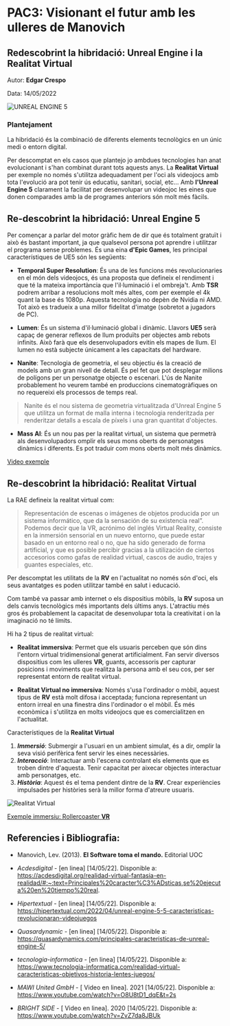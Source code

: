 # PAC3: Visionant el futur amb les ulleres de Manovich
## Redescobrint la hibridació: Unreal Engine i la Realitat Virtual
Autor: **Edgar Crespo**


Data: 14/05/2022


![UNREAL ENGINE 5](https://as01.epimg.net/meristation/imagenes/2022/03/24/reportajes/1648145141_497649_1648145204_noticia_normal.jpg)



### Plantejament
La hibridació és la combinació de diferents elements tecnològics en un únic medi o entorn digital.

Per descomptat en els casos que plantejo jo ambdues tecnologies han anat evolucionant i s'han combinat durant tots aquests anys. La **Realitat Virtual** per exemple no només s'utilitza adequadament per l'oci als videojocs amb tota l'evolució ara pot tenir ús educatiu, sanitari, social, etc…
Amb **l'Unreal Engine 5** clarament la facilitat per desenvolupar un videojoc les eines que donen comparades amb la de programes anteriors són molt més fàcils.


## Re-descobrint la hibridació: Unreal Engine 5

Per començar a parlar del motor gràfic hem de dir que és totalment gratuït i això és bastant important, ja que qualsevol persona pot aprendre i utilitzar el programa sense problemes. És una eina **d'Epic Games**, les principal característiques de UE5 són les següents:

- **Temporal Super Resolution**: És una de les funcions més revolucionaries en el món dels videojocs, és una proposta que defineix el rendiment i que té la mateixa importància que l'il·luminació i el ombreja't. Amb **TSR** podrem arribar a resolucions molt més altes, com per exemple el 4k quant la base és 1080p. Aquesta tecnologia no depèn de Nvidia ni AMD. Tot això es tradueix a una millor fidelitat d'imatge (sobretot a jugadors de PC).

- **Lumen**: És un sistema d'il·luminació global i dinàmic. Llavors **UE5** serà capaç de generar reflexos de llum produïts per objectes amb rebots infinits. Això farà que els desenvolupadors evitin els mapes de llum. El lumen no està subjecte únicament a les capacitats del hardware.

- **Nanite**: Tecnologia de geometria, el seu objectiu és la creació de models amb un gran nivell de detall. És pel fet que pot desplegar milions de polígons per un personatge objecte o escenari. L'ús de Nanite probablement ho veurem també en produccions cinematogràfiques on no requereixi els processos de temps real.

> Nanite és el nou sistema de geometria virtualitzada d'Unreal Engine 5 que utilitza un format de malla interna i tecnologia renderitzada per renderitzar detalls a escala de píxels i una gran quantitat d'objectes.

- **Mass AI**: És un nou pas per la realitat virtual, un sistema que permetrà als desenvolupadors omplir els seus mons oberts de personatges dinàmics i diferents. Es pot traduir com mons oberts molt més dinàmics.

[Video exemple](https://www.youtube.com/watch?v=O8U8tD1_dqE&t=2s)


## Re-descobrint la hibridació: Realitat Virtual

La RAE defineix la realitat virtual com: 
> Representación de escenas o imágenes de objetos producida por un sistema informático, que da la sensación de su existencia real”. Podemos decir que la VR, acrónimo del inglés Virtual Reality, consiste en la inmersión sensorial en un nuevo entorno, que puede estar basado en un entorno real o no, que ha sido generado de forma artificial, y que es posible percibir gracias a la utilización de ciertos accesorios como gafas de realidad virtual, cascos de audio, trajes y guantes especiales, etc.

Per descomptat les utilitats de la **RV** en l'actualitat no només són d'oci, els seus avantatges es poden utilitzar també en salut i educació.

Com també va passar amb internet o els dispositius mòbils, la **RV** suposa un dels canvis tecnològics més importants dels últims anys. L'atractiu més gros és probablement la capacitat de desenvolupar tota la creativitat i on la imaginació no té límits.

Hi ha 2 tipus de realitat virtual:

- **Realitat immersiva**: Permet que els usuaris perceben que són dins l'entorn virtual tridimensional generat artificialment. Fan servir diversos dispositius com les ulleres **VR**, guants, accessoris per capturar posicions i moviments que realitza la persona amb el seu cos, per ser representat entorn de realitat virtual.

- **Realitat Virtual no immersiva**: Només s'usa l'ordinador o mòbil, aquest tipus de **RV** està molt difosa i acceptada; funciona representant un entorn irreal en una finestra dins l'ordinador o el mòbil. És més econòmica i s'utilitza en molts videojocs que es comercialitzen en l'actualitat.

Característiques de la **Realitat Virtual**

1. ***Immersió***: Submergir a l'usuari en un ambient simulat, és a dir, omplir la seva visió perifèrica fent servir les eines necessàries.
2. ***Interacció***: Interactuar amb l'escena controlant els elements que es troben dintre d'aquesta. Tenir capacitat per aixecar objectes interactuar amb personatges, etc.
3. ***Història***: Aquest és el tema pendent dintre de la **RV**. Crear experiències impulsades per històries serà la millor forma d'atreure usuaris.


![Realitat Virtual](https://futuroelectrico.com/wp-content/uploads/2020/08/realidad-virtual.jpg)

[Exemple immersiu: Rollercoaster **VR**](https://www.youtube.com/watch?v=ZvZ7da8JBUk)


## Referencies i Bibliografia:

- Manovich, Lev. (2013). **El Software toma el mando.** Editorial UOC

- *Acdesdigital* - [en linea] [14/05/22]. Disponible a: https://acdesdigital.org/realidad-virtual-fantasia-en-realidad/#:~:text=Principales%20caracter%C3%ADsticas,se%20ejecuta%20en%20tiempo%20real.

- *Hipertextual* - [en linea] [14/05/22]. Disponible a: https://hipertextual.com/2022/04/unreal-engine-5-5-caracteristicas-revolucionaran-videojuegos

- *Quasardynamic* - [en linea] [14/05/22]. Disponible a: https://quasardynamics.com/principales-caracteristicas-de-unreal-engine-5/

- *tecnologia-informatica*  - [en linea] [14/05/22]. Disponible a: https://www.tecnologia-informatica.com/realidad-virtual-caracteristicas-objetivos-historia-lentes-juegos/

- *MAWI United GmbH* - [ Video en linea]. 2021 [14/05/22]. Disponible a: https://www.youtube.com/watch?v=O8U8tD1_dqE&t=2s

- *BRIGHT SIDE* - [ Video en linea]. 2020 [14/05/22]. Disponible a: https://www.youtube.com/watch?v=ZvZ7da8JBUk

